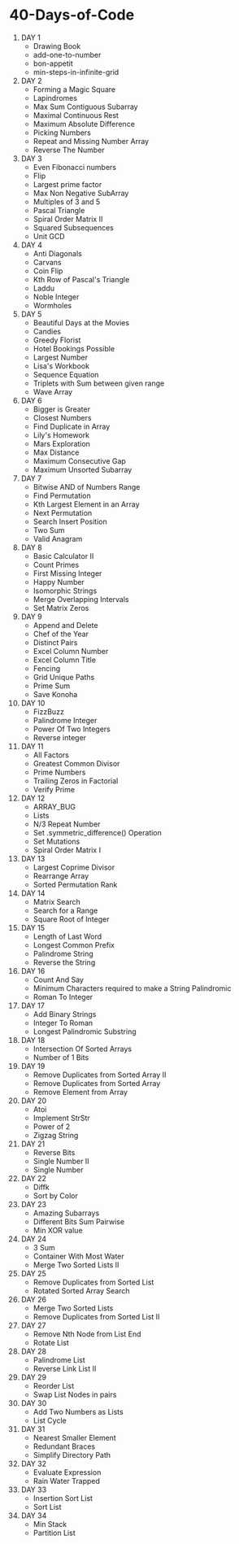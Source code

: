 <h1> 40-Days-of-Code </h1>

<ol>
  
  <li>  DAY 1
      <ul>
          <li>Drawing Book</li>
          <li>add-one-to-number</li>
          <li>bon-appetit</li>
          <li>min-steps-in-infinite-grid</li>
      </ul>
  </li>
  <li>  DAY 2
      <ul>
          <li> Forming a Magic Square </li>
          <li> Lapindromes </li>
          <li> Max Sum Contiguous Subarray </li>
          <li> Maximal Continuous Rest </li>
          <li> Maximum Absolute Difference </li>
          <li> Picking Numbers </li>
          <li> Repeat and Missing Number Array </li>
          <li> Reverse The Number </li>
      </ul>
  </li>
  <li>  DAY 3
      <ul>
          <li> Even Fibonacci numbers </li>
          <li> Flip </li>
          <li> Largest prime factor </li>
          <li> Max Non Negative SubArray </li>
          <li> Multiples of 3 and 5 </li>
          <li> Pascal Triangle </li>
          <li> Spiral Order Matrix II </li>
          <li> Squared Subsequences </li>
          <li> Unit GCD </li>
      </ul>
  </li>
  <li>  DAY 4
      <ul>
          <li> Anti Diagonals </li>
          <li> Carvans </li>
          <li> Coin Flip </li>
          <li> Kth Row of Pascal's Triangle </li>
          <li> Laddu </li>
          <li> Noble Integer </li>
          <li> Wormholes </li>
      </ul>
  </li>
  <li>  DAY 5
      <ul>
          <li> Beautiful Days at the Movies </li>
          <li> Candies </li>
          <li> Greedy Florist </li>
          <li> Hotel Bookings Possible </li>
          <li> Largest Number </li>
          <li> Lisa's Workbook </li>
          <li> Sequence Equation </li>
          <li> Triplets with Sum between given range </li>
          <li> Wave Array </li>
      </ul>
  </li>
  <li>  DAY 6
      <ul>
          <li> Bigger is Greater </li>
          <li> Closest Numbers </li>
          <li> Find Duplicate in Array </li>
          <li> Lily's Homework </li>
          <li> Mars Exploration </li>
          <li> Max Distance </li>
          <li> Maximum Consecutive Gap </li>
          <li> Maximum Unsorted Subarray </li>
      </ul>
  </li>
  <li>  DAY 7
      <ul>
          <li> Bitwise AND of Numbers Range </li>
          <li> Find Permutation </li>
          <li> Kth Largest Element in an Array </li>
          <li> Next Permutation </li>
          <li> Search Insert Position </li>
          <li> Two Sum </li>
          <li> Valid Anagram </li>
      </ul>
  </li>
  <li>  DAY 8
      <ul>
          <li> Basic Calculator II </li>
          <li> Count Primes </li>
          <li> First Missing Integer </li>
          <li> Happy Number </li>
          <li> Isomorphic Strings </li>
          <li> Merge Overlapping Intervals </li>
          <li> Set Matrix Zeros </li>
      </ul>
  </li>
  <li>  DAY 9
      <ul>
          <li> Append and Delete </li>
          <li> Chef of the Year </li>
          <li> Distinct Pairs </li>
          <li> Excel Column Number </li>
          <li> Excel Column Title </li>
          <li> Fencing </li>
          <li> Grid Unique Paths </li>
          <li> Prime Sum </li>
          <li> Save Konoha </li>
      </ul>
  </li>
  <li>  DAY 10
      <ul>
          <li> FizzBuzz </li>
          <li> Palindrome Integer </li>
          <li> Power Of Two Integers </li>
          <li> Reverse integer </li>
      </ul>
  </li>
  <li>  DAY 11
      <ul>
          <li> All Factors </li>
          <li> Greatest Common Divisor </li>
          <li> Prime Numbers </li>
          <li> Trailing Zeros in Factorial </li>
          <li> Verify Prime </li>
      </ul>
  </li>
  <li>  DAY 12
      <ul>
          <li> ARRAY_BUG </li>
          <li> Lists </li>
          <li> N/3 Repeat Number </li>
          <li> Set .symmetric_difference() Operation </li>
          <li> Set Mutations </li>
          <li> Spiral Order Matrix I </li>
      </ul>
  </li>
  <li>  DAY 13
      <ul>
          <li> Largest Coprime Divisor </li>
          <li> Rearrange Array </li>
          <li> Sorted Permutation Rank </li>
      </ul>
  </li>
  <li>  DAY 14
    <ul>
          <li> Matrix Search </li>
          <li> Search for a Range </li>
          <li> Square Root of Integer </li>
      </ul>
  </li>
 <li>  DAY 15
      <ul>
          <li> Length of Last Word </li>
          <li> Longest Common Prefix </li>
          <li> Palindrome String </li>
          <li> Reverse the String  </li>
      </ul>
  </li>
  <li>  DAY 16
      <ul>
          <li> Count And Say </li>
          <li> Minimum Characters required to make a String Palindromic </li>
          <li> Roman To Integer </li>
      </ul>
  </li>
  <li>  DAY 17
      <ul>
          <li> Add Binary Strings </li>
          <li> Integer To Roman </li>
          <li> Longest Palindromic Substring </li>
      </ul>
  </li>
  <li>  DAY 18
      <ul>
          <li> Intersection Of Sorted Arrays </li>
          <li> Number of 1 Bits </li>
      </ul>
  </li>
  <li>  DAY 19
      <ul>
          <li> Remove Duplicates from Sorted Array II </li>
          <li> Remove Duplicates from Sorted Array </li>
          <li> Remove Element from Array </li>
      </ul>
  </li>
  <li>  DAY 20
      <ul>
          <li> Atoi </li>
          <li> Implement StrStr </li>
          <li> Power of 2 </li>
          <li> Zigzag String </li>
      </ul>
  </li>
  <li>  DAY 21
      <ul>
          <li> Reverse Bits </li>
          <li> Single Number II </li>
          <li> Single Number </li>
      </ul>
  </li>
  <li>  DAY 22
      <ul>
          <li> Diffk </li>
          <li> Sort by Color </li>
      </ul>
  </li>
  <li>  DAY 23
      <ul>
          <li> Amazing Subarrays </li>
          <li> Different Bits Sum Pairwise </li>
          <li> Min XOR value </li>
      </ul>
  </li>
  <li>  DAY 24
      <ul>
          <li> 3 Sum </li>
          <li> Container With Most Water </li>
          <li> Merge Two Sorted Lists II </li>
      </ul>
  </li>
  <li>  DAY 25
      <ul>
          <li> Remove Duplicates from Sorted List </li>
          <li> Rotated Sorted Array Search </li>
      </ul>
  </li>
  <li>  DAY 26
      <ul>
          <li> Merge Two Sorted Lists </li>
          <li> Remove Duplicates from Sorted List II </li>
      </ul>
  </li>
  <li>  DAY 27
      <ul>
          <li> Remove Nth Node from List End </li>
          <li> Rotate List </li>
      </ul>
  </li>
  <li>  DAY 28
      <ul>
          <li> Palindrome List </li>
          <li> Reverse Link List II </li>
      </ul>
  </li>
  <li>  DAY 29
      <ul>
          <li> Reorder List </li>
          <li> Swap List Nodes in pairs </li>
      </ul>
  </li>
  <li>  DAY 30
      <ul>
          <li> Add Two Numbers as Lists </li>
          <li> List Cycle </li>
      </ul>
  </li>
  <li>  DAY 31
      <ul>
          <li> Nearest Smaller Element </li>
          <li> Redundant Braces </li>
          <li> Simplify Directory Path </li>
      </ul>
  </li>
  <li>  DAY 32
      <ul>
          <li> Evaluate Expression </li>
          <li> Rain Water Trapped </li>
      </ul>
  </li>
  <li>  DAY 33
      <ul>
          <li> Insertion Sort List </li>
          <li> Sort List </li>
      </ul>
  </li>
  <li>  DAY 34
      <ul>
          <li> Min Stack </li>
          <li> Partition List </li>
      </ul>
  </li>
</ol>
